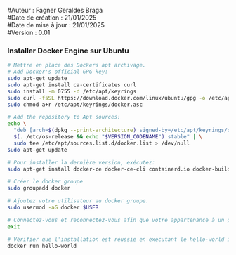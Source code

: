 #Auteur : Fagner Geraldes Braga  
#Date de création : 21/01/2025  
#Date de mise à jour : 21/01/2025  
#Version : 0.01  

### Installer Docker Engine sur Ubuntu

```bash
# Mettre en place des Dockers apt archivage.
# Add Docker's official GPG key:
sudo apt-get update
sudo apt-get install ca-certificates curl
sudo install -m 0755 -d /etc/apt/keyrings
sudo curl -fsSL https://download.docker.com/linux/ubuntu/gpg -o /etc/apt/keyrings/docker.asc
sudo chmod a+r /etc/apt/keyrings/docker.asc

# Add the repository to Apt sources:
echo \
  "deb [arch=$(dpkg --print-architecture) signed-by=/etc/apt/keyrings/docker.asc] https://download.docker.com/linux/ubuntu \
  $(. /etc/os-release && echo "$VERSION_CODENAME") stable" | \
  sudo tee /etc/apt/sources.list.d/docker.list > /dev/null
sudo apt-get update
```

```bash
# Pour installer la dernière version, exécutez:
sudo apt-get install docker-ce docker-ce-cli containerd.io docker-buildx-plugin docker-compose-plugin
```
```bash
# Créer le docker groupe
sudo groupadd docker
```

```bash
# Ajoutez votre utilisateur au docker groupe.
sudo usermod -aG docker $USER
```

```bash
# Connectez-vous et reconnectez-vous afin que votre appartenance à un groupe soit réévaluée.
exit

# Vérifier que l'installation est réussie en exécutant le hello-world image
docker run hello-world
```